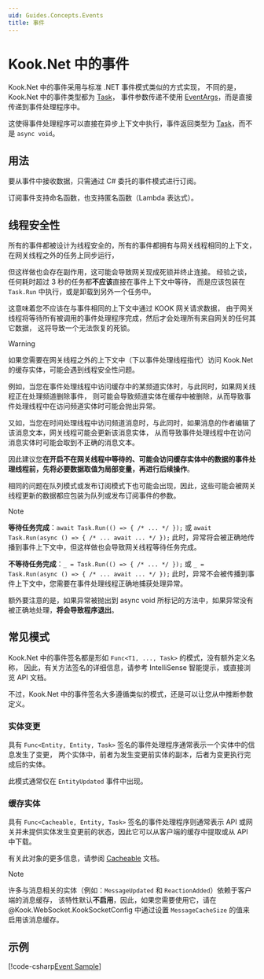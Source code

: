 ```yaml
---
uid: Guides.Concepts.Events
title: 事件
---
```


# Kook.Net 中的事件

Kook.Net 中的事件采用与标准 .NET 事件模式类似的方式实现，
不同的是，Kook.Net 中的事件类型都为 [Task]，
事件参数传递不使用 [EventArgs]，而是直接传递到事件处理程序中。

这使得事件处理程序可以直接在异步上下文中执行，事件返回类型为
[Task]，而不是 `async void`。

[Task]: https://docs.microsoft.com/dotnet/api/system.threading.tasks.task

[EventArgs]: https://docs.microsoft.com/dotnet/api/system.eventargs

## 用法

要从事件中接收数据，只需通过 C# 委托的事件模式进行订阅。

订阅事件支持命名函数，也支持匿名函数（Lambda 表达式）。

## 线程安全性

所有的事件都被设计为线程安全的，所有的事件都拥有与网关线程相同的上下文，
在网关线程之外的任务上同步运行，

但这样做也会存在副作用，这可能会导致网关现成死锁并终止连接。
经验之谈，任何耗时超过 3 秒的任务都**不应该**直接在事件上下文中等待，
而是应该包装在 `Task.Run` 中执行，或是卸载到另外一个任务中。

这意味着您不应该在与事件相同的上下文中通过 KOOK 网关请求数据，
由于网关线程将等待所有被调用的事件处理程序完成，然后才会处理所有来自网关的任何其它数据，
这将导致一个无法恢复的死锁。

> [!WARNING]
> 如果您需要在网关线程之外的上下文中（下以事件处理线程指代）访问 Kook.Net 的缓存实体，可能会遇到线程安全性问题。
>
> 例如，当您在事件处理线程中访问缓存中的某频道实体时，与此同时，如果网关线程正在处理频道删除事件，
> 则可能会导致频道实体在缓存中被删除，从而导致事件处理线程中在访问频道实体时可能会抛出异常。
>
> 又如，当您在时间处理线程中访问频道消息时，与此同时，如果消息的作者编辑了该消息文本，网关线程可能会更新该消息实体，
> 从而导致事件处理线程中在访问消息实体时可能会取到不正确的消息文本。
>
> 因此建议您**在开启不在网关线程中等待的、可能会访问缓存实体中的数据的事件处理线程前，先将必要数据取值为局部变量，再进行后续操作**。
>
> 相同的问题在队列模式或发布订阅模式下也可能会出现，因此，这些可能会被网关线程更新的数据都应包装为队列或发布订阅事件的参数。

> [!NOTE]
> **等待任务完成**：`await Task.Run(() => { /* ... */ });` 或 `await Task.Run(async () => { /* ... await ... */ });`
> 此时，异常将会被正确地传播到事件上下文中，但这样做也会导致网关线程等待任务完成。
>
> **不等待任务完成**：`_ = Task.Run(() => { /* ... */ });` 或 `_ = Task.Run(async () => { /* ... await ... */ });`
> 此时，异常不会被传播到事件上下文中，您需要在事件处理线程正确地捕获处理异常。
>
> 额外要注意的是，如果异常被抛出到 async void 所标记的方法中，如果异常没有被正确地处理，**将会导致程序退出**。

## 常见模式

Kook.Net 中的事件签名都是形如 `Func<T1, ..., Task>` 的模式，没有额外定义名称，
因此，有关方法签名的详细信息，请参考 IntelliSense 智能提示，或直接浏览 API 文档。

不过，Kook.Net 中的事件签名大多遵循类似的模式，还是可以让您从中推断参数定义。

### 实体变更

具有 `Func<Entity, Entity, Task>` 签名的事件处理程序通常表示一个实体中的信息发生了变更，
两个实体中，前者为发生变更前实体的副本，后者为变更执行完成后的实体。

此模式通常仅在 `EntityUpdated` 事件中出现。

### 缓存实体

具有 `Func<Cacheable, Entity, Task>` 签名的事件处理程序则通常表示 API
或网关并未提供实体发生变更前的状态，因此它可以从客户端的缓存中提取或从 API 中下载。

有关此对象的更多信息，请参阅 [Cacheable] 文档。

[Cacheable]: xref:Kook.Cacheable`2

> [!NOTE]
> 许多与消息相关的实体（例如：`MessageUpdated` 和 `ReactionAdded`）依赖于客户端的消息缓存，
> 该特性默认**不启用**，因此，如果您需要使用它，请在 @Kook.WebSocket.KookSocketConfig
> 中通过设置 `MessageCacheSize` 的值来启用该消息缓存。

## 示例

[!code-csharp[Event Sample](samples/events.cs)]
